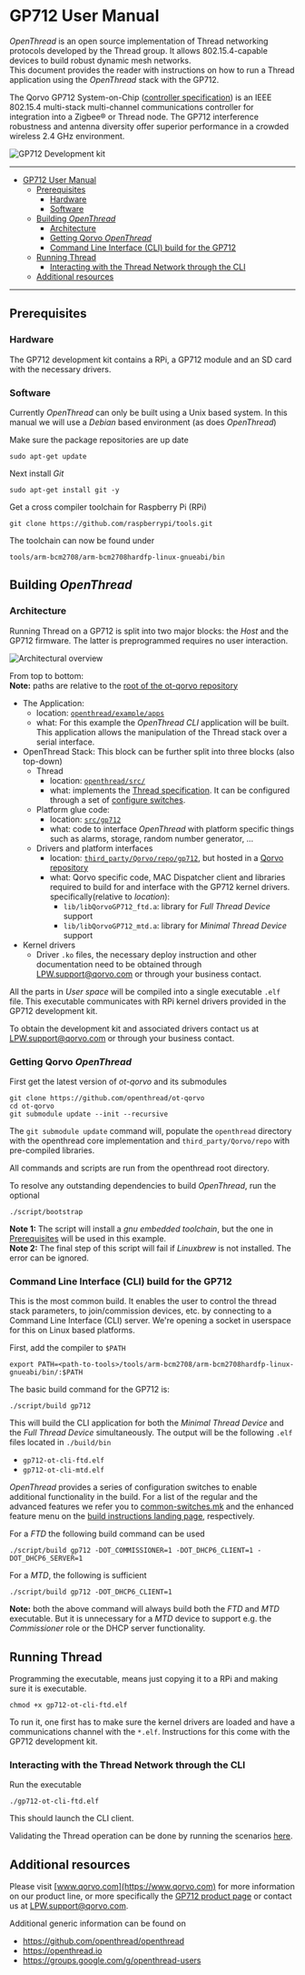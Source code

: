 # GP712 User Manual

*OpenThread* is an open source implementation of Thread networking protocols developed by the Thread group. It allows 802.15.4-capable devices to build robust dynamic mesh networks.  
This document provides the reader with instructions on how to run a Thread application using the *OpenThread* stack with the GP712.

The Qorvo GP712 System-on-Chip ([controller specification](https://www.qorvo.com/products/p/GP712)) is an IEEE 802.15.4 multi-stack multi-channel communications controller for integration into a Zigbee® or Thread node. The GP712 interference robustness and antenna diversity offer superior performance in a crowded wireless 2.4 GHz environment.

![GP712 Development kit](./imgs/gp712.png "GP712 Development kit")

---

- [GP712 User Manual](#gp712-user-manual)
  - [Prerequisites](#prerequisites)
    - [Hardware](#hardware)
    - [Software](#software)
  - [Building *OpenThread*](#building-openthread)
    - [Architecture](#architecture)
    - [Getting Qorvo *OpenThread*](#getting-qorvo-openthread)
    - [Command Line Interface (CLI) build for the GP712](#command-line-interface-cli-build-for-the-gp712)
  - [Running Thread](#running-thread)
    - [Interacting with the Thread Network through the CLI](#interacting-with-the-thread-network-through-the-cli)
  - [Additional resources](#additional-resources)

---

## Prerequisites

### Hardware

The GP712 development kit contains a RPi, a GP712 module and an SD card with the necessary drivers.

### Software

Currently *OpenThread* can only be built using a Unix based system. In this manual we will use a *Debian* based environment (as does *OpenThread*)

Make sure the package repositories are up date

    sudo apt-get update

Next install *Git*

    sudo apt-get install git -y

Get a cross compiler toolchain for Raspberry Pi (RPi)

    git clone https://github.com/raspberrypi/tools.git

The toolchain can now be found under

    tools/arm-bcm2708/arm-bcm2708hardfp-linux-gnueabi/bin

## Building *OpenThread*

### Architecture

Running Thread on a GP712 is split into two major blocks: the *Host* and the GP712 firmware. The latter is preprogrammed requires no user interaction.

![Architectural overview](./imgs/architecture.png "Architectural overview")

From top to bottom:  
**Note:** paths are relative to the [root of the ot-qorvo repository](https://github.com/openthread/ot-qorvo)

- The Application:  
  - location: [`openthread/example/apps`](https://github.com/openthread/openthread/tree/main/examples/apps)
  - what: For this example the *OpenThread CLI* application will be built. This application allows the manipulation of the Thread stack over a serial interface.
- OpenThread Stack:
  This block can be further split into three blocks (also top-down)
  - Thread
    - location: [`openthread/src/`](https://github.com/openthread/openthread/tree/main/src)
    - what: implements the [Thread specification](https://www.threadgroup.org/ThreadSpec). It can be configured through a set of [configure switches](https://github.com/openthread/openthread/tree/master/examples/common-switches.mk).
  - Platform glue code:
    - location: [`src/gp712`](https://github.com/openthread/ot-qorvo/tree/main/src/gp712)
    - what: code to interface *OpenThread* with platform specific things such as alarms, storage, random number generator, …
  - Drivers and platform interfaces
    - location: [`third_party/Qorvo/repo/gp712`](https://github.com/Qorvo/qpg-openthread/tree/master/gp712), but hosted in a [Qorvo repository](https://github.com/Qorvo/qpg-openthread)
    - what: Qorvo specific code, MAC Dispatcher client and libraries required to build for and interface with the GP712 kernel drivers.  
    specifically(relative to *location*):
      - `lib/libQorvoGP712_ftd.a`: library for *Full Thread Device* support
      - `lib/libQorvoGP712_mtd.a`: library for *Minimal Thread Device* support
- Kernel drivers
  - Driver `.ko` files, the necessary deploy instruction and other documentation need to be obtained through <LPW.support@qorvo.com> or through your business contact.

All the parts in _User space_ will be compiled into a single executable `.elf` file. This executable communicates with RPi kernel drivers provided in the GP712 development kit.

To obtain the development kit and associated drivers contact us at <LPW.support@qorvo.com> or through your business contact.

### Getting Qorvo *OpenThread*

First get the latest version of *ot-qorvo* and its submodules

    git clone https://github.com/openthread/ot-qorvo
    cd ot-qorvo
    git submodule update --init --recursive

The `git submodule update` command will, populate the `openthread` directory with the openthread core implementation and `third_party/Qorvo/repo` with pre-compiled libraries.

All commands and scripts are run from the openthread root directory.

To resolve any outstanding dependencies to build *OpenThread*, run the optional

    ./script/bootstrap

**Note 1:** The script will install a *gnu embedded toolchain*, but the one in [Prerequisites](#Prerequisites) will be used in this example.  
**Note 2:** The final step of this script will fail if _Linuxbrew_ is not installed. The error can be ignored.

### Command Line Interface (CLI) build for the GP712

This is the most common build. It enables the user to control the thread stack parameters, to join/commission devices, etc. by connecting to a Command Line Interface (CLI) server. We're opening a socket in userspace for this on Linux based platforms.

First, add the compiler to `$PATH`

    export PATH=<path-to-tools>/tools/arm-bcm2708/arm-bcm2708hardfp-linux-gnueabi/bin/:$PATH

The basic build command for the GP712 is:

    ./script/build gp712

This will build the CLI application for both the *Minimal Thread Device* and the *Full Thread Device* simultaneously. The output will be the following `.elf` files located in `./build/bin`

- `gp712-ot-cli-ftd.elf`
- `gp712-ot-cli-mtd.elf`

*OpenThread* provides a series of configuration switches to enable additional functionality in the build. For a list of the regular and the advanced features we refer you to [common-switches.mk](https://github.com/openthread/openthread/tree/master/examples/common-switches.mk) and the enhanced feature menu on the [build instructions landing page](https://openthread.io/guides/build), respectively.

For a *FTD* the following build command can be used

    ./script/build gp712 -DOT_COMMISSIONER=1 -DOT_DHCP6_CLIENT=1 -DOT_DHCP6_SERVER=1

For a *MTD*, the following is sufficient

    ./script/build gp712 -DOT_DHCP6_CLIENT=1

**Note:** both the above command will always build both the *FTD* and *MTD* executable. But it is unnecessary for a *MTD* device to support e.g. the *Commissioner* role or the DHCP server functionality.

## Running Thread

Programming the executable, means just copying it to a RPi and making sure it is executable.

    chmod +x gp712-ot-cli-ftd.elf

To run it, one first has to make sure the kernel drivers are loaded and have a communications channel with the `*.elf`. Instructions for this come with the GP712 development kit.

### Interacting with the Thread Network through the CLI

Run the executable

    ./gp712-ot-cli-ftd.elf

This should launch the CLI client.

Validating the Thread operation can be done by running the scenarios [here](../../general/thread_validation.md).

## Additional resources

Please visit [www.qorvo.com](https://www.qorvo.com) for more information on our product line, or more specifically the [GP712 product page](https://www.qorvo.com/products/p/GP712) or contact us at
<LPW.support@qorvo.com>.

Additional generic information can be found on

- <https://github.com/openthread/openthread>
- <https://openthread.io>
- <https://groups.google.com/g/openthread-users>

